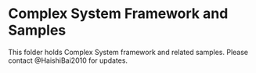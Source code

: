 # Complex System Framework and Samples #

This folder holds Complex System framework and related samples. Please contact @HaishiBai2010 for updates.